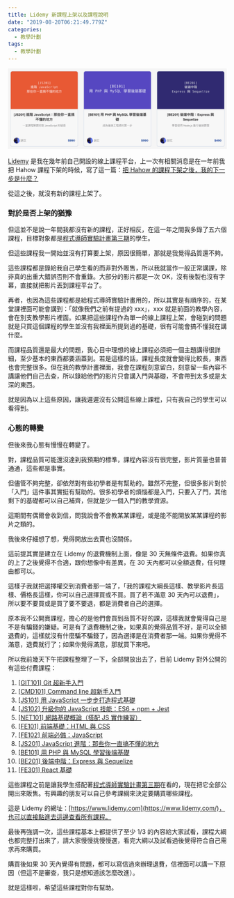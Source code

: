 ```yaml
---
title: Lidemy 新課程上架以及課程說明
date: "2019-08-20T06:21:49.779Z"
categories:
  - 教學計劃
tags:
  - 教學計劃
---
```


![](/img/lidemy-courses-fda610c7ff9b/1____Jndg6GFlBuNHbqrjMQRkA.png)

[Lidemy](https://www.lidemy.com) 是我在幾年前自己開設的線上課程平台，上一次有相關消息是在一年前我把 Hahow 課程下架的時候，寫了這一篇：[把 Hahow 的課程下架之後，我的下一步是什麼？](https://medium.com/@hulitw/hahow-and-lidemy-2dab35919bb8)

從這之後，就沒有新的課程上架了。

### 對於是否上架的猶豫

但這並不是說一年間我都沒有新的課程，正好相反，在這一年之間我多錄了五六個課程，目標對象都是[程式導師實驗計畫第三期](https://github.com/Lidemy/mentor-program-3rd)的學生。

但這些課程我一開始並沒有打算要上架，原因很簡單，那就是我覺得品質還不夠。

這些課程都是錄給我自己學生看的而非對外販售，所以我就當作一般正常講課，除非真的出重大錯誤否則不會重錄。大部分的影片都是一次 OK，沒有後製也沒有字幕，直接就把影片丟到課程平台了。

再者，也因為這些課程都是給程式導師實驗計畫用的，所以其實是有順序的，在某堂課裡面可能會講到：「就像我們之前有提過的 xxx」，xxx 就是前面的教學內容，會在別支教學影片裡面。如果把這些課程作為單一的線上課程上架，會碰到的問題就是只買這個課程的學生並沒有我裡面所提到過的基礎，很有可能會搞不懂我在講什麼。

而課程品質還是最大的問題，我心目中理想的線上課程必須把一個主題講得很詳細，至少基本的東西都要涵蓋到。若是這樣的話，課程長度就會變得比較長，東西也會完整很多。但在我的教學計畫裡面，我會在課程刻意留白，刻意留一些內容不講讓他們自己去查，所以錄給他們的影片只會講入門與基礎，不會帶到太多或是太深的東西。

就是因為以上這些原因，讓我遲遲沒有公開這些線上課程，只有我自己的學生可以看得到。

### 心態的轉變

但後來我心態有慢慢在轉變了。

對，課程品質可能還沒達到我預期的標準，課程內容沒有很完整，影片質量也普普通通，這些都是事實。

但儘管不夠完整，卻依然對有些初學者是有幫助的。雖然不完整，但很多影片對於「入門」這件事其實挺有幫助的。很多初學者的煩惱都是入門，只要入了門，其他剩下的基礎都可以自己補齊，但就是少一個入門的教學資源。

這期間有偶爾會收到信，問我說會不會教某某課程，或是能不能開放某某課程的影片之類的。

我後來仔細想了想，覺得開放出去賣也沒關係。

這前提其實是建立在 Lidemy 的退費機制上面，像是 30 天無條件退費。如果你真的上了之後覺得不合適，跟你想像中有差異，在 30 天內都可以全額退費，任何理由都可以。

這樣子我就把選擇權交到消費者那一端了，「我的課程大綱長這樣、教學影片長這樣、價格長這樣，你可以自己選擇買或不買。買了若不滿意 30 天內可以退費」，所以要不要買或是買了要不要退，都是消費者自己的選擇。

原本我不公開賣課程，擔心的是他們會買到品質不好的課，這樣我就會覺得自己是不是有騙錢的嫌疑。可是有了退費機制之後，如果真的覺得品質不好，是可以全額退費的，這樣就沒有什麼騙不騙錢了，因為選擇是在消費者那一端。如果你覺得不滿意，退費就行了；如果你覺得滿意，那就買下來吧。

所以我前幾天下午把課程整理了一下，全部開放出去了，目前 Lidemy 對外公開的有這些付費課程：

1.  [\[GIT101\] Git 超新手入門](https://www.lidemy.com/p/git101)
2.  [\[CMD101\] Command line 超新手入門](https://www.lidemy.com/p/cmd101-command-line)
3.  [\[JS101\] 用 JavaScript 一步步打造程式基礎](https://www.lidemy.com/p/js101-javascript)
4.  [\[JS102\] 升級你的 JavaScript 技能：ES6 + npm + Jest](https://www.lidemy.com/p/js102-javascript-es6-npm)
5.  [\[NET101\] 網路基礎概論（搭配 JS 實作練習）](https://www.lidemy.com/p/net101-js)
6.  [\[FE101\] 前端基礎：HTML 與 CSS](https://www.lidemy.com/p/fe101-html-css)
7.  [\[FE102\] 前端必備：JavaScript](https://www.lidemy.com/p/fe102-javascript)
8.  [\[JS201\] JavaScript 進階：那些你一直搞不懂的地方](https://www.lidemy.com/p/js201-javascript)
9.  [\[BE101\] 用 PHP 與 MySQL 學習後端基礎](https://www.lidemy.com/p/be101-php-mysql)
10. [\[BE201\] 後端中階：Express 與 Sequelize](https://www.lidemy.com/p/be201-express-sequelize)
11. [\[FE301\] React 基礎](https://www.lidemy.com/p/fe301-react)

這些課程之前是讓我學生搭配著[程式導師實驗計畫第三期](https://github.com/Lidemy/mentor-program-3rd)在看的，現在把它全部公開出來販售。有興趣的朋友可以自己參考課綱來決定要購買哪些課程。

這是 Lidemy 的網址：[https://www.lidemy.com](https://www.lidemy.com/)，也可以直接點進去這邊查看所有課程。

最後再強調一次，這些課程基本上都提供了至少 1/3 的內容給大家試看，課程大綱也都完整打出來了，請大家慢慢挑慢慢選，看完大綱以及試看過後覺得符合自己需求再來購買。

購買後如果 30 天內覺得有問題，都可以寫信過來辦理退費，信裡面可以講一下原因（但這不是審查，我只是想知道該怎麼改進）。

就是這樣啦，希望這些課程對你有幫助。
